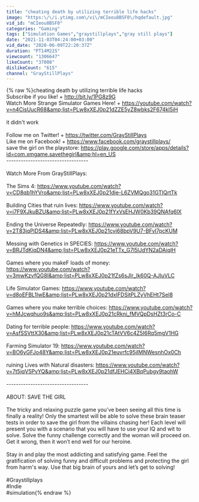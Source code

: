 ```yaml
---
title: "cheating death by utilizing terrible life hacks"
image: "https:\/\/i.ytimg.com\/vi\/mCIeou8BSF0\/hqdefault.jpg"
vid_id: "mCIeou8BSF0"
categories: "Gaming"
tags: ["Simulation Games","graystillplays","gray still plays"]
date: "2021-11-03T04:24:00+03:00"
vid_date: "2020-06-09T22:20:37Z"
duration: "PT14M22S"
viewcount: "1306647"
likeCount: "37008"
dislikeCount: "615"
channel: "GrayStillPlays"
---
```

{% raw %}cheating death by utilizing terrible life hacks<br />Subscribe if you like!  + <a rel="nofollow" target="blank" href="http://bit.ly/1PG8z9G">http://bit.ly/1PG8z9G</a><br />Watch More Strange Simulator Games Here! + <a rel="nofollow" target="blank" href="https://youtube.com/watch?v=n4CisUucR68&amp;list=PLw8xXEJ0p21dZZE5yZ8wbks2F674kl5iH">https://youtube.com/watch?v=n4CisUucR68&amp;list=PLw8xXEJ0p21dZZE5yZ8wbks2F674kl5iH</a><br /><br />it didn't work<br /><br />Follow me on Twitter! + <a rel="nofollow" target="blank" href="https://twitter.com/GrayStillPlays">https://twitter.com/GrayStillPlays</a><br />Like me on Facebook! + <a rel="nofollow" target="blank" href="https://www.facebook.com/graystillplays/">https://www.facebook.com/graystillplays/</a><br />save the  girl on the playstore: <a rel="nofollow" target="blank" href="https://play.google.com/store/apps/details?id=com.xmgame.savethegirl&amp;hl=en_US">https://play.google.com/store/apps/details?id=com.xmgame.savethegirl&amp;hl=en_US</a><br />----------------------------------<br /><br />Watch More From GrayStillPlays:<br /><br />The Sims 4: <a rel="nofollow" target="blank" href="https://www.youtube.com/watch?v=CD8qb1hYVro&amp;list=PLw8xXEJ0p21dje-L6ZVMQgo31GTIQrtTk">https://www.youtube.com/watch?v=CD8qb1hYVro&amp;list=PLw8xXEJ0p21dje-L6ZVMQgo31GTIQrtTk</a><br /><br />Building Cities that ruin lives: <a rel="nofollow" target="blank" href="https://www.youtube.com/watch?v=i7F9XJkuBZU&amp;list=PLw8xXEJ0p21fYxVsEHJW0Kb39QNAfq6lX">https://www.youtube.com/watch?v=i7F9XJkuBZU&amp;list=PLw8xXEJ0p21fYxVsEHJW0Kb39QNAfq6lX</a><br /><br />Ending the Universe Repeatedly: <a rel="nofollow" target="blank" href="https://www.youtube.com/watch?v=2T83jqPiDS4&amp;list=PLw8xXEJ0p21cvj68bpV9U7-BFvI7pcKUM">https://www.youtube.com/watch?v=2T83jqPiDS4&amp;list=PLw8xXEJ0p21cvj68bpV9U7-BFvI7pcKUM</a><br /><br />Messing with Genetics in SPECIES: <a rel="nofollow" target="blank" href="https://www.youtube.com/watch?v=BRJTdKiqDN4&amp;list=PLw8xXEJ0p21eTTx_G7l5lJdYN2aDAiqlH">https://www.youtube.com/watch?v=BRJTdKiqDN4&amp;list=PLw8xXEJ0p21eTTx_G7l5lJdYN2aDAiqlH</a><br /><br />Games where you makeF loads of money: <a rel="nofollow" target="blank" href="https://www.youtube.com/watch?v=3mwKzvfQG8I&amp;list=PLw8xXEJ0p21fZs6sJIr_Ik60Q-AJIuVLC">https://www.youtube.com/watch?v=3mwKzvfQG8I&amp;list=PLw8xXEJ0p21fZs6sJIr_Ik60Q-AJIuVLC</a><br /><br />Life Simulator Games: <a rel="nofollow" target="blank" href="https://www.youtube.com/watch?v=d8oEFBL1IwE&amp;list=PLw8xXEJ0p21dxIFDSitPLZyVhEHt7Sel8">https://www.youtube.com/watch?v=d8oEFBL1IwE&amp;list=PLw8xXEJ0p21dxIFDSitPLZyVhEHt7Sel8</a><br /><br />Games where you make terrible choices: <a rel="nofollow" target="blank" href="https://www.youtube.com/watch?v=hMJcwqhuo9s&amp;list=PLw8xXEJ0p21cRkni_fMVQpDsHZt3rCo-C">https://www.youtube.com/watch?v=hMJcwqhuo9s&amp;list=PLw8xXEJ0p21cRkni_fMVQpDsHZt3rCo-C</a><br /><br />Dating for terrible people: <a rel="nofollow" target="blank" href="https://www.youtube.com/watch?v=AsfSSVttX30&amp;list=PLw8xXEJ0p21cTAtVV6c4Z5I6Rq5mgV1HG">https://www.youtube.com/watch?v=AsfSSVttX30&amp;list=PLw8xXEJ0p21cTAtVV6c4Z5I6Rq5mgV1HG</a><br /><br />Farming Simulator 19: <a rel="nofollow" target="blank" href="https://www.youtube.com/watch?v=BO6yGFJo48Y&amp;list=PLw8xXEJ0p21euvrfc95jIMNWesnhOx0Ch">https://www.youtube.com/watch?v=BO6yGFJo48Y&amp;list=PLw8xXEJ0p21euvrfc95jIMNWesnhOx0Ch</a><br /><br />ruining Lives with Natural disasters: <a rel="nofollow" target="blank" href="https://www.youtube.com/watch?v=7t5jqV5PvYQ&amp;list=PLw8xXEJ0p21dfJEHCi4XBqPubgy9taohW">https://www.youtube.com/watch?v=7t5jqV5PvYQ&amp;list=PLw8xXEJ0p21dfJEHCi4XBqPubgy9taohW</a><br /><br />----------------------------------<br /><br />ABOUT: SAVE THE GIRL<br /><br />The tricky and relaxing puzzle game you’ve been seeing all this time is finally a reality! Only the smartest will be able to solve these brain teaser tests in order to save the girl from the villains chasing her! Each level will present you with a scenario that you will have to use your IQ and wit to solve. Solve the funny challenge correctly and the woman will proceed on. Get it wrong, then it won’t end well for our heroine.<br /><br />Stay in and play the most addicting and satisfying game. Feel the gratification of solving funny and difficult problems and protecting the girl from harm's way. Use that big brain of yours and let’s get to solving!<br /><br />#Graystillplays<br />#Indie<br />#simulation{% endraw %}
